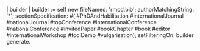| builder |
builder := self new
		fileNamed: 'rmod.bib';
		authorMatchingString: '*';
		sectionSpecification: #( #PhDAndHabilitation #internationalJournal #nationalJournal #topConference #internationalConference  #nationalConference #invitedPaper #bookChapter #book #editor #internationalWorkshop #toolDemo #vulgarisation);
		setFilteringOn.
	builder generate.	